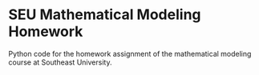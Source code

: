 # SEU Mathematical Modeling Homework

Python code for the homework assignment of the mathematical modeling course at Southeast University.
